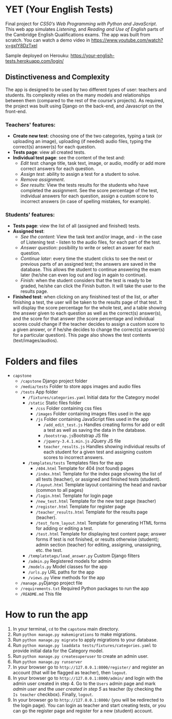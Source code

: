 # YET (Your English Tests)
Final project for _CS50’s Web Programming with Python and JavaScript_.
This web app simulates _Listening_, and _Reading and Use of English_ parts of the Cambridge English Qualifications exams.
The app was built from scratch. You can watch a demo video in https://www.youtube.com/watch?v=gxIY8DzTxeI

Sample deployed on Herouku: https://your-english-tests.herokuapp.com/login/
## Distinctiveness and Complexity
The app is designed to be used by two different types of user: teachers and students. Its complexity relies on the many models and relationships between them (compared to the rest of the course's projects). As required, the project was built using Django on the back-end, and Javascript on the front-end.
### Teachers' features:
- **Create new test**: choosing one of the two categories, typing a task (or uploading an image), uploading (if needed) audio files, typing the correct(s) answer(s) for each question.
- **Tests page**: view all created tests.
- **Individual test page**: see the content of the test and:
  - _Edit test_: change title, task text, image, or audio, modify or add more correct answers for each question.
  - _Assign test_: ability to assign a test for a student to solve.
  - _Remove assignment_.
  - _See results_: View the tests results for the students who have completed the assignment. See the score percentage of the test, individual answers for each question, assign a custom score to incorrect answers (in case of spelling mistakes, for example).
### Students' features:
- **Tests page**: view the list of all (assigned and finished) tests.
- **Assigned test**:
  - _See the content_: View the task text and/or image, and - in the case of Listening test - listen to the audio files, for each part of the test.
  - _Answer question_: posibility to write or select an aswer for each question.
  - _Continue later_: every time the student clicks to see the next or previous parts of an assigned test; the answers are saved in the database. This allows the student to continue answering the exam later (he/she can even log out and log in again to continue).
  - _Finish_: when the student considers that the test is ready to be graded, he/she can click the Finish button. It will take the user to the results page.
- **Finished test**: when clicking on any finishined test of the list, or after finishing a test, the user will be taken to the results page of that test. It will display the score percentage for the whole test, and a table showing the answer given to each question as well as the correct(s) answer(s), and the score for that answer (the score percentage and individual scores could change if the teacher decides to assign a custom score to a given answer, or if he/she decides to change the correct(s) answer(s) for a particular question). This page also shows the test contents (text/images/audios).
# Folders and files
- `capstone`
  - `/capstone` Django project folder
  - `/media/tests` Folder to store apps images and audio files
  - `/tests` App folder
    - `/fixtures/categories.yaml` Initial data for the Category model
    - `/static` Static files folder
      - `/css` Folder containing css files
      - `/images` Folder containing images files used in the app
      - `/js` Folder containing JavaScript files used in the app
        - `/add_edit_test.js` Handles creating forms for add or edit a test as well as saving the data in the database.
        - `/bootstrap.js`Bootstrap JS file
        - `/jquery-3.4.1.min.js` JQuery JS file
        - `teacher_results.js` Handles showing individual results of each student for a given test and assigning custom scores to incorrect answers.
    - `/templates/tests` Templates files for the app
      - `/404.html` Template for 404 (not found) pages
      - `/index.html` Template for the index page showing the list of all tests (teacher), or assigned and finished tests (student).
      - `/layout.html` Template layout containing the head and navbar (common to all pages)
      - `/login.html` Template for login page
      - `/new_test.html` Template for the new test page (teacher)
      - `/register.html` Template for register page
      - `/teacher_results.html` Template for the results page (teacher).
      - `/test_form_layout.html` Template for generating HTML forms for adding or editing a test.
      - `/test.html` Template for displaying test content page; answer forms if test is not finished, or results otherwise (student); admin section (teacher) for editing, assigning, unassigning, etc. the test.
    - `/templatetags/load_answer.py` Custom Django filters
    - `/admin.py` Registered models for admin
    - `/models.py` Model classes for the app
    - `/urls.py` URL paths for the app
    - `/views.py` View methods for the app
  - `/manage.py`Django project file
  - `/requirements.txt` Required Python packages to run the app
  - `/README.md` This file 
# How to run the app
1. In your terminal, `cd` to the `capstone` main directory.
2. Run `python manage.py makemigrations` to make migrations.
3. Run `python manage.py migrate` to apply migrations to your database.
4. Run `python manage.py loaddata tests/fixtures/categories.yaml` to provide initial data for the Category model.
5. Run `python manage.py createsuperuser` to create an admin user.
6. Run `python manage.py runserver`
7. In your browser go to `http://127.0.0.1:8000/register/` and register an account (that will be flagged as teacher), then `logout`.
8. In your browser go to `http://127.0.0.1:8000/admin/` and login with the admin user created in step 4. Go to the `Users` admin page and mark _admin user_ and the _user created in step 5_ as teacher (by checking the `Is teacher` checkbox). Finally, `logout`.
9. In your browser go to `http://127.0.0.1:8000/` (you will be redirected to the login page). You can login as teacher and start creating tests, or you can go the register page and register for a new (student) account.
